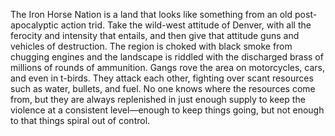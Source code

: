 The Iron Horse Nation is a land that looks like something from an old post-apocalyptic action trid. Take the wild-west attitude of Denver, with all the ferocity and intensity that entails, and then give that attitude guns and vehicles of destruction. The region is choked with black smoke from chugging engines and the landscape is riddled with the discharged brass of millions of rounds of ammunition. Gangs rove the area on motorcycles, cars, and even in t-birds. They attack each other, fighting over scant resources such as water, bullets, and fuel. No one knows where the resources come from, but they are always replenished in just enough supply to keep the violence at a consistent level—enough to keep things going, but not enough to that things spiral out of control.